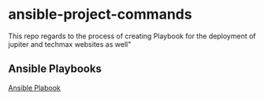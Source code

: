 
# ansible-project-commands

This repo regards to the process of creating Playbook for the deployment of jupiter  and techmax websites as well"

## Ansible Playbooks
[Ansible Plabook](https://docs.ansible.com/ansible/latest/playbook_guide/playbooks_intro.html)